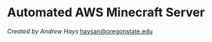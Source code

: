 # Automated AWS Minecraft Server

*Created by Andrew Hays*
[haysan@oregonstate.edu](mailto:haysan@oregonstate.edu)
